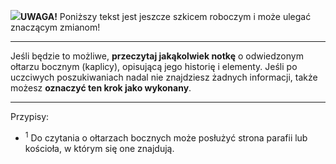 <span class="challenge-success-status-icon-todo"><img class="svg-image" src="/files/resources/svg/cone-striped.svg" /></span>**UWAGA!** Poniższy tekst jest jeszcze szkicem roboczym i może ulegać znaczącym zmianom!

---
Jeśli będzie to możliwe, **przeczytaj jakąkolwiek notkę** o odwiedzonym ołtarzu bocznym (kaplicy), opisującą jego historię i elementy. Jeśli po uczciwych poszukiwaniach nadal nie znajdziesz żadnych informacji, także możesz **oznaczyć ten krok jako wykonany**.

---
Przypisy:

- <sup>1</sup> Do czytania o ołtarzach bocznych może posłużyć strona parafii lub kościoła, w którym się one znajdują.
